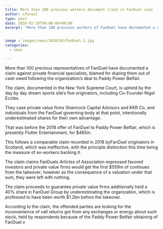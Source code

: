 ```yaml
---
title: More than 100 previous workers document claim in FanDuel case
author: xforeal 
type: post
date: 2020-02-26T00:00:00+00:00
excerpt: "More than 100 previous workers of FanDuel have documented a claim against private financial specialists, blamed for conning them out of cash owed following the organization's deal to Paddy Power Betfair "


image : images/news/2020/02/FanDuel-1.jpg
categories:
  - news

---
```

More than 100 previous representatives of FanDuel have documented a claim against private financial specialists, blamed for duping them out of cash owed following the organization&#8217;s deal to Paddy Power Betfair. 

The claim, documented in the New York Supreme Court, is upheld by the day by day dream sports site&#8217;s five originators, including Co-Founder Nigel Eccles. 

They case private value firms Shamrock Capital Advisors and KKR Co, and individuals from the FanDuel governing body at that point, intentionally underestimated shares for their own advantage. 

That was before the 2018 offer of FanDuel to Paddy Power Betfair, which is presently Flutter Entertainment, for $465m. 

This follows a comparable claim recorded in 2018 byFanDuel originators in Scotland, which was ineffective, with the principle distinction this time being the measure of ex-workers backing it. 

The claim claims FanDuels Articles of Association expressed favored investors and private value firms would get the first $559m of continues from the takeover; however as the consequence of a valuation under that sum, they were left with nothing. 

The claim proceeds to guarantee private value firms additionally held a 40&percnt; share in FanDuel Group by underestimating the organization, which is professed to have been worth $1.2bn before the takeover. 

According to the claim, the offended parties are looking for the inconvenience of &#171;all returns got from any exchanges or energy about such stock, held by respondents because of the Paddy Power Betfair obtaining of FanDuel.&#187;